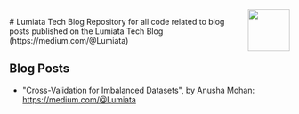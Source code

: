 <a href="https://www.lumiata.com/">
  <img src="https://www.lumiata.com/uploads/1/2/0/3/120334362/lum-logo-element-blue-med-cropped_2_orig.png" width="75" height="75" align="right"/> 
</a>
<p>
# Lumiata Tech Blog
Repository for all code related to blog posts published on the Lumiata Tech Blog (https://medium.com/@Lumiata)

## Blog Posts
- "Cross-Validation for Imbalanced Datasets", by Anusha Mohan: https://medium.com/@Lumiata
